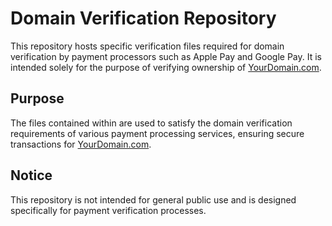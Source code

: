 # Domain Verification Repository

This repository hosts specific verification files required for domain verification by payment processors such as Apple Pay and Google Pay. It is intended solely for the purpose of verifying ownership of [YourDomain.com](https://yourdomain.com).

## Purpose

The files contained within are used to satisfy the domain verification requirements of various payment processing services, ensuring secure transactions for [YourDomain.com](https://yourdomain.com).

## Notice

This repository is not intended for general public use and is designed specifically for payment verification processes.
